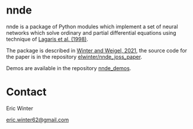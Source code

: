 # nnde

nnde is a package of Python modules which implement a set of neural networks which solve ordinary and partial differential equations using technique of [Lagaris et al. (1998)](https://dx.doi.org/10.1109/72.712178).

The package is described in [Winter and Weigel, 2021](https://github.com/elwinter/nnde_joss_paper), the source code for the paper is in the repository [elwinter/nnde_joss_paper](https://github.com/elwinter/nnde_joss_paper).

Demos are available in the repository [nnde_demos](https://github.com/elwinter/nnde_demos).

# Contact

Eric Winter

eric.winter62@gmail.com

